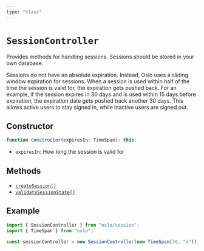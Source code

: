 ```yaml
---
type: "class"
---
```


# `SessionController`

Provides methods for handling sessions. Sessions should be stored in your own database.

Sessions do not have an absolute expiration. Instead, Oslo uses a sliding window expiration for sessions. When a session is used within half of the time the session is valid for, the expiration gets pushed back. For an example, if the session expires in 30 days and is used within 15 days before expiration, the expiration date gets pushed back another 30 days. This allows active users to stay signed in, while inactive users are signed out.

## Constructor

```ts
function constructor(expiresIn: TimeSpan): this;
```

- `expiresIn`: How long the session is valid for

## Methods

- [`createSession()`](ref:sessio/SessionController)
- [`validateSessionState()`](ref:session/SessionController)

## Example

```ts
import { SessionController } from "oslo/session";
import { TimeSpan } from "oslo";

const sessionController = new SessionController(new TimeSpan(30, "d"));
```
